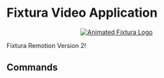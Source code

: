 # Fixtura Video Application

<p align="center">
  <a href="https://github.com/fixtura-dev/logo">
    <picture>
      <source media="(prefers-color-scheme: dark)" srcset="https://github.com/fixtura-dev/logo/raw/main/animated-logo-banner-dark.gif">
      <img alt="Animated Fixtura Logo" src="https://github.com/fixtura-dev/logo/raw/main/animated-logo-banner-light.gif">
    </picture>
  </a>
</p>

Fixtura Remotion Version 2!

## Commands
